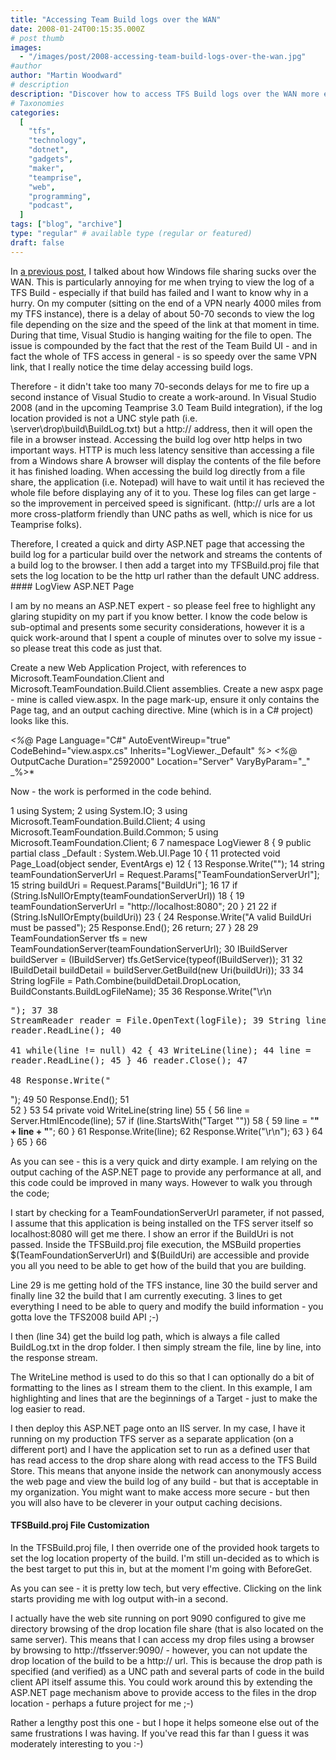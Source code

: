 ```yaml
---
title: "Accessing Team Build logs over the WAN"
date: 2008-01-24T00:15:35.000Z
# post thumb
images:
  - "/images/post/2008-accessing-team-build-logs-over-the-wan.jpg"
#author
author: "Martin Woodward"
# description
description: "Discover how to access TFS Build logs over the WAN more efficiently by using HTTP links instead of slow Windows file sharing."
# Taxonomies
categories:
  [
    "tfs",
    "technology",
    "dotnet",
    "gadgets",
    "maker",
    "teamprise",
    "web",
    "programming",
    "podcast",
  ]
tags: ["blog", "archive"]
type: "regular" # available type (regular or featured)
draft: false
---
```


In [a previous post](http://www.woodwardweb.com/teamprise/000413.html), I talked about how Windows file sharing sucks over the WAN. This is particularly annoying for me when trying to view the log of a TFS Build - especially if that build has failed and I want to know why in a hurry. On my computer (sitting on the end of a VPN nearly 4000 miles from my TFS instance), there is a delay of about 50-70 seconds to view the log file depending on the size and the speed of the link at that moment in time. During that time, Visual Studio is hanging waiting for the file to open. The issue is compounded by the fact that the rest of the Team Build UI - and in fact the whole of TFS access in general - is so speedy over the same VPN link, that I really notice the time delay accessing build logs.

Therefore - it didn't take too many 70-seconds delays for me to fire up a second instance of Visual Studio to create a work-around. In Visual Studio 2008 (and in the upcoming Teamprise 3.0 Team Build integration), if the log location provided is not a UNC style path (i.e. \\server\drop\build\BuildLog.txt) but a http:// address, then it will open the file in a browser instead. Accessing the build log over http helps in two important ways. HTTP is much less latency sensitive than accessing a file from a Windows share A browser will display the contents of the file before it has finished loading. When accessing the build log directly from a file share, the application (i.e. Notepad) will have to wait until it has recieved the whole file before displaying any of it to you. These log files can get large - so the improvement in perceived speed is significant. (http:// urls are a lot more cross-platform friendly than UNC paths as well, which is nice for us Teamprise folks).

Therefore, I created a quick and dirty ASP.NET page that accessing the build log for a particular build over the network and streams the contents of a build log to the browser. I then add a target into my TFSBuild.proj file that sets the log location to be the http url rather than the default UNC address. #### LogView ASP.NET Page

I am by no means an ASP.NET expert - so please feel free to highlight any glaring stupidity on my part if you know better. I know the code below is sub-optimal and presents some security considerations, however it is a quick work-around that I spent a couple of minutes over to solve my issue - so please treat this code as just that.

Create a new Web Application Project, with references to Microsoft.TeamFoundation.Client and Microsoft.TeamFoundation.Build.Client assemblies. Create a new aspx page - mine is called view.aspx. In the page mark-up, ensure it only contains the Page tag, and an output caching directive. Mine (which is in a C# project) looks like this.

_<%_@ Page Language="C#" AutoEventWireup="true" CodeBehind="view.aspx.cs" Inherits="LogViewer.\_Default" _%>_
_<%_@ OutputCache Duration="2592000" Location="Server" VaryByParam="_" _%>\*

Now - the work is performed in the code behind.

1 using System;
2 using System.IO;
3 using Microsoft.TeamFoundation.Build.Client;
4 using Microsoft.TeamFoundation.Build.Common;
5 using Microsoft.TeamFoundation.Client;
6
7 namespace LogViewer
8 {
9 public partial class \_Default : System.Web.UI.Page
10 {
11 protected void Page_Load(object sender, EventArgs e)
12 {
13 Response.Write("<html>");
14 string teamFoundationServerUrl = Request.Params["TeamFoundationServerUrl"];
15 string buildUri = Request.Params["BuildUri"];
16
17 if (String.IsNullOrEmpty(teamFoundationServerUrl))
18 {
19 teamFoundationServerUrl = "http://localhost:8080";
20 }
21
22 if (String.IsNullOrEmpty(buildUri))
23 {
24 Response.Write("<title>LogViewer Error</title><body>A valid BuildUri must be passed</body></html>");
25 Response.End();
26 return;
27 }
28
29 TeamFoundationServer tfs = new TeamFoundationServer(teamFoundationServerUrl);
30 IBuildServer buildServer = (IBuildServer) tfs.GetService(typeof(IBuildServer));
31
32 IBuildDetail buildDetail = buildServer.GetBuild(new Uri(buildUri));
33
34 String logFile = Path.Combine(buildDetail.DropLocation, BuildConstants.BuildLogFileName);
35
36 Response.Write("<title>Build Log: " + buildDetail.BuildNumber + "</title><body>\r\n<pre>");
37
38 StreamReader reader = File.OpenText(logFile);
39 String line = reader.ReadLine();
40  
 41 while(line != null)
42 {
43 WriteLine(line);
44 line = reader.ReadLine();
45 }
46 reader.Close();
47  
 48 Response.Write("</pre></html>");
49
50 Response.End();
51  
 52 }
53
54 private void WriteLine(string line)
55 {
56 line = Server.HtmlEncode(line);
57 if (line.StartsWith("Target ""))
58 {
59 line = "<strong>" + line + "</strong>";
60 }
61 Response.Write(line);
62 Response.Write("\r\n");
63 }
64 }
65 }
66

As you can see - this is a very quick and dirty example. I am relying on the output caching of the ASP.NET page to provide any performance at all, and this code could be improved in many ways. However to walk you through the code;

I start by checking for a TeamFoundationServerUrl parameter, if not passed, I assume that this application is being installed on the TFS server itself so localhost:8080 will get me there. I show an error if the BuildUri is not passed. Inside the TFSBuild.proj file execution, the MSBuild properties $(TeamFoundationServerUrl) and $(BuildUri) are accessible and provide you all you need to be able to get how of the build that you are building.

Line 29 is me getting hold of the TFS instance, line 30 the build server and finally line 32 the build that I am currently executing. 3 lines to get everything I need to be able to query and modify the build information - you gotta love the TFS2008 build API ;-)

I then (line 34) get the build log path, which is always a file called BuildLog.txt in the drop folder. I then simply stream the file, line by line, into the response stream.

The WriteLine method is used to do this so that I can optionally do a bit of formatting to the lines as I stream them to the client. In this example, I am highlighting and lines that are the beginnings of a Target - just to make the log easier to read.

I then deploy this ASP.NET page onto an IIS server. In my case, I have it running on my production TFS server as a separate application (on a different port) and I have the application set to run as a defined user that has read access to the drop share along with read access to the TFS Build Store. This means that anyone inside the network can anonymously access the web page and view the build log of any build - but that is acceptable in my organization. You might want to make access more secure - but then you will also have to be cleverer in your output caching decisions.

#### TFSBuild.proj File Customization

In the TFSBuild.proj file, I then override one of the provided hook targets to set the log location property of the build. I'm still un-decided as to which is the best target to put this in, but at the moment I'm going with BeforeGet.

<Target Name="BeforeGet"> <SetBuildProperties TeamFoundationServerUrl="$(TeamFoundationServerUrl)"      BuildUri="$(BuildUri)"      LogLocation="http://tfsserver:9090/logs/view.aspx?BuildUri=$(BuildUri)" /> </Target>

As you can see - it is pretty low tech, but very effective. Clicking on the link starts providing me with log output with-in a second.

I actually have the web site running on port 9090 configured to give me directory browsing of the drop location file share (that is also located on the same server). This means that I can access my drop files using a browser by browsing to http://tfsserver:9090/ - however, you can not update the drop location of the build to be a http:// url. This is because the drop path is specified (and verified) as a UNC path and several parts of code in the build client API itself assume this. You could work around this by extending the ASP.NET page mechanism above to provide access to the files in the drop location - perhaps a future project for me ;-)

Rather a lengthy post this one - but I hope it helps someone else out of the same frustrations I was having. If you've read this far than I guess it was moderately interesting to you :-)
